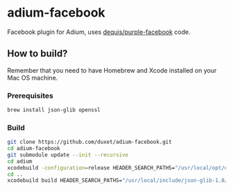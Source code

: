 # adium-facebook
Facebook plugin for Adium, uses [dequis/purple-facebook](https://github.com/dequis/purple-facebook) code.

## How to build?
Remember that you need to have Homebrew and Xcode installed on your Mac OS machine.

### Prerequisites
```sh
brew install json-glib openssl 
```

### Build

```sh
git clone https://github.com/duxet/adium-facebook.git
cd adium-facebook
git submodule update --init --recursive
cd adium
xcodebuild -configuration=release HEADER_SEARCH_PATHS="/usr/local/opt/openssl/include/" OTHER_CFLAGS="$(pkg-config --cflags --libs glib-2.0)"
cd ..
xcodebuild build HEADER_SEARCH_PATHS="/usr/local/include/json-glib-1.0/"
```
